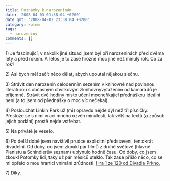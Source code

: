 ```yaml
---
title: Poznámky k narozeninám
date: '2008-04-03 01:38:04 +0200'
date_gmt: '2008-04-02 23:38:04 +0200'
category: kolem
tags:
  - narozeniny
comments: []
---
```

<p>1) Je fascinující, v nakolik jiné situaci jsem byl při narozeninách před dvěma lety a před rokem. A letos je to zase hrozně moc jiné než minulý rok. Co za rok?</p>
<p>2) Asi bych měl začít něco dělat, abych upoutal nějakou slečnu.</p>
<p>3) Strávit den narozenin celodenním sezením v knihovně nad povinnou literaturou s občasným chvilkovým zknihovnyvytažením od kamarádů je příjemné. Strávit dvě hodiny místo učení mocneříkající přednáškou ideální není (a to jsem od přednášky o moc víc nečekal).</p>
<p>4) Poslouchat Linkin Park už (mi) opravdu nejde dýl než tři písničky. Přestože se s nimi vrací mnoho ozvěn minulosti, tak většina textů (a způsob jejich podání) prostě nejde vstřebat.</p>
<p>5) Na privátě je veselo.</p>
<p>6) Po delší době jsem navštívil prudce explicitní představení, tentokrát divadelní. Od doby, co jsem zkoukl pár filmů z druhé světové (hlavně Pianistu a Schindlerův seznam) uplynulo hodně času. Od doby, co jsem zkoukl Potomky lidí, taky už pár měsíců uteklo. Tak zase přišlo něco, co se mi opřelo o mou hranici vnímání zrůdnosti. <a href="https://www.prkno.net/1ze120.php">Hra 1 ze 120 od Divadla Prkno.</a></p>
<p>7) Díky.</p>
